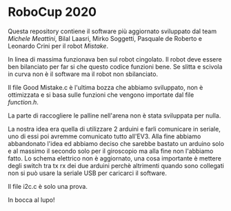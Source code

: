 ﻿# RoboCup 2020
 
Questa repository contiene il software più aggiornato sviluppato dal team _*Michele Meattini*_, Bilal Laasri, Mirko Soggetti, Pasquale de Roberto e Leonardo Crini per il robot *Mistake*.

In linea di massima funzionava ben sul robot cingolato. Il robot deve essere ben bilanciato per far si che questo codice funzioni bene. 
Se slitta e scivola in curva non è il software ma il robot non sbilanciato.

Il file Good Mistake.c è l'ultima bozza che abbiamo sviluppato, non è ottimizzata e si basa sulle funzioni che vengono importate dal file _function.h_.

La parte di raccogliere le palline nell'arena non è stata sviluppata per nulla.

La nostra idea era quella di utilizzare 2 arduini e farli comunicare in seriale, uno di essi poi avremme comunicato tutto all'EV3.
Alla fine abbiamo abbandonato l'idea ed abbiamo deciso che sarebbe bastato un arduino solo e al massimo il secondo solo per il giroscopio ma alla fine non l'abbiamo fatto.
Lo schema elettrico non è aggiornato, una cosa importante è mettere degli switch tra tx rx dei due arduini perchè altrimenti quando sono collegati non si può usare la seriale USB per caricarci il software.

Il file i2c.c è solo una prova.

In bocca al lupo!
